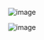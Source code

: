 ![image](https://user-images.githubusercontent.com/89120960/229289312-de16c0e1-59a2-467b-ac17-7267838e9ff4.png)


![image](https://user-images.githubusercontent.com/89120960/229289333-34025bb9-3ca1-49cf-b4d3-9eec70ce3c2c.png)
